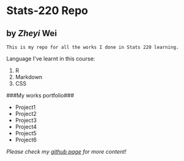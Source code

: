 # Stats-220 Repo
## by *Zheyi* **Wei**

`This is my repo for all the works I done in Stats 220 learning. `

Language I've learnt in this course:
1. R
2. Markdown
3. CSS

###My works portfolio###

* Project1
* Project2
* Project3
* Project4
* Project5
* Project6

*Please check my [github page](https://github.com/Picassoqaq) for more content!*
